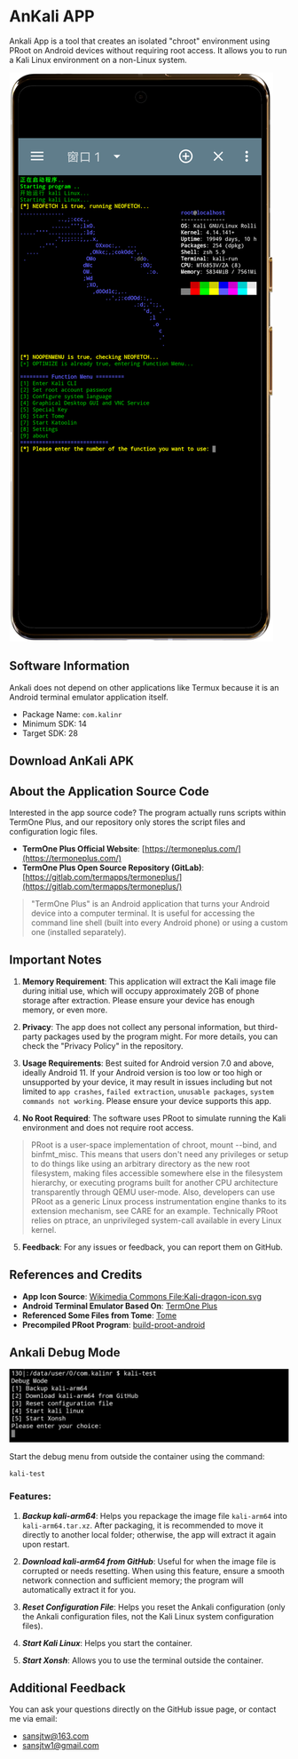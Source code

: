 # AnKali APP

Ankali App is a tool that creates an isolated "chroot" environment using PRoot on Android devices without requiring root access. It allows you to run a Kali Linux environment on a non-Linux system.

![phone](picture/phone.png)

## Software Information

Ankali does not depend on other applications like Termux because it is an Android terminal emulator application itself.

- Package Name: `com.kalinr`
- Minimum SDK: 14
- Target SDK: 28

## Download AnKali APK

## About the Application Source Code

Interested in the app source code? The program actually runs scripts within TermOne Plus, and our repository only stores the script files and configuration logic files.

- **TermOne Plus Official Website**: [https://termoneplus.com/](https://termoneplus.com/)
- **TermOne Plus Open Source Repository (GitLab)**: [https://gitlab.com/termapps/termoneplus/](https://gitlab.com/termapps/termoneplus/)

>"TermOne Plus" is an Android application that turns your Android device into a computer terminal. It is useful for accessing the command line shell (built into every Android phone) or using a custom one (installed separately).

## Important Notes

1. **Memory Requirement**: This application will extract the Kali image file during initial use, which will occupy approximately 2GB of phone storage after extraction. Please ensure your device has enough memory, or even more.

2. **Privacy**: The app does not collect any personal information, but third-party packages used by the program might. For more details, you can check the "Privacy Policy" in the repository.

3. **Usage Requirements**: Best suited for Android version 7.0 and above, ideally Android 11. If your Android version is too low or too high or unsupported by your device, it may result in issues including but not limited to `app crashes`, `failed extraction`, `unusable packages`, `system commands not working`. Please ensure your device supports this app.

4. **No Root Required**: The software uses PRoot to simulate running the Kali environment and does not require root access.
>PRoot is a user-space implementation of chroot, mount --bind, and binfmt_misc. This means that users don't need any privileges or setup to do things like using an arbitrary directory as the new root filesystem, making files accessible somewhere else in the filesystem hierarchy, or executing programs built for another CPU architecture transparently through QEMU user-mode. Also, developers can use PRoot as a generic Linux process instrumentation engine thanks to its extension mechanism, see CARE for an example. Technically PRoot relies on ptrace, an unprivileged system-call available in every Linux kernel.

5. **Feedback**: For any issues or feedback, you can report them on GitHub.

## References and Credits

- **App Icon Source**: [Wikimedia Commons File:Kali-dragon-icon.svg](https://commons.m.wikimedia.org/wiki/File:Kali-dragon-icon.svg)
- **Android Terminal Emulator Based On**: [TermOne Plus](https://termoneplus.com/)
- **Referenced Some Files from Tome**: [Tome](https://github.com/2moe/tmoe)
- **Precompiled PRoot Program**: [build-proot-android](https://github.com/green-green-avk/build-proot-android)

## Ankali Debug Mode

![Debug Mode](picture/test.png)

Start the debug menu from outside the container using the command:
```
kali-test
```

### Features:

1. ***Backup kali-arm64***: Helps you repackage the image file `kali-arm64` into `kali-arm64.tar.xz`. After packaging, it is recommended to move it directly to another local folder; otherwise, the app will extract it again upon restart.

2. ***Download kali-arm64 from GitHub***: Useful for when the image file is corrupted or needs resetting. When using this feature, ensure a smooth network connection and sufficient memory; the program will automatically extract it for you.

3. ***Reset Configuration File***: Helps you reset the Ankali configuration (only the Ankali configuration files, not the Kali Linux system configuration files).

4. ***Start Kali Linux***: Helps you start the container.

5. ***Start Xonsh***: Allows you to use the terminal outside the container.

## Additional Feedback

You can ask your questions directly on the GitHub issue page, or contact me via email:
- sansjtw@163.com
- sansjtw1@gmail.com